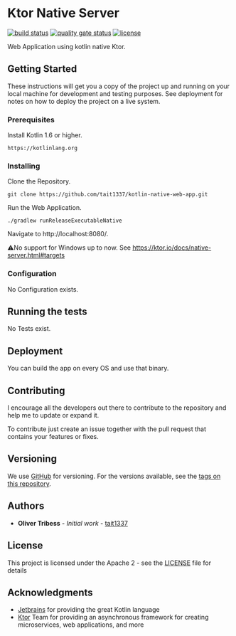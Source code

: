 # Ktor Native Server
[![build status](https://github.com/Tait1337/kotlin-native-web-app/workflows/build/badge.svg)](https://github.com/Tait1337/kotlin-native-web-app/actions)
[![quality gate status](https://sonarcloud.io/api/project_badges/measure?project=Tait1337_kotlin-native-web-app&metric=alert_status)](https://sonarcloud.io/dashboard?id=Tait1337_kotlin-native-web-app)
[![license](https://img.shields.io/github/license/Tait1337/kotlin-native-web-app)](LICENSE)

Web Application using kotlin native Ktor.

## Getting Started

These instructions will get you a copy of the project up and running on your local machine for development and testing purposes. See deployment for notes on how to deploy the project on a live system.

### Prerequisites

Install Kotlin 1.6 or higher.

```
https://kotlinlang.org
```

### Installing

Clone the Repository.
```
git clone https://github.com/tait1337/kotlin-native-web-app.git
```

Run the Web Application.
```
./gradlew runReleaseExecutableNative
```

Navigate to http://localhost:8080/.

⚠️No support for Windows up to now. See https://ktor.io/docs/native-server.html#targets

### Configuration

No Configuration exists.

## Running the tests

No Tests exist.

## Deployment

You can build the app on every OS and use that binary.

## Contributing

I encourage all the developers out there to contribute to the repository and help me to update or expand it.

To contribute just create an issue together with the pull request that contains your features or fixes.

## Versioning

We use [GitHub](https://github.com/) for versioning. For the versions available, see the [tags on this repository](https://github.com/tait1337/kotlin-native-web-app/tags).

## Authors

* **Oliver Tribess** - *Initial work* - [tait1337](https://github.com/tait1337)

## License

This project is licensed under the Apache 2 - see the [LICENSE](LICENSE) file for details

## Acknowledgments

* [Jetbrains](https://www.jetbrains.com/) for providing the great Kotlin language
* [Ktor](https://ktor.io/) Team for providing an asynchronous framework for creating microservices, web applications, and more